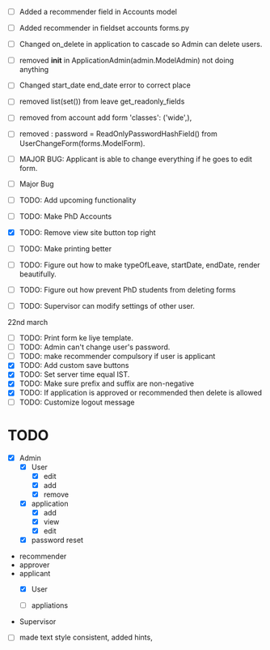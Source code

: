 - [ ] Added a recommender field in Accounts model
- [ ] Added recommender in fieldset accounts forms.py
- [ ] Changed on_delete in application to cascade so Admin can delete users.
- [ ] removed __init__ in  ApplicationAdmin(admin.ModelAdmin) not doing anything
- [ ] Changed start_date end_date error to correct place
- [ ] removed list(set()) from leave get_readonly_fields
- [ ] removed from account add form 'classes': ('wide',),
- [ ] removed : password = ReadOnlyPasswordHashField() from UserChangeForm(forms.ModelForm).


- [ ] MAJOR BUG: Applicant is able to change everything if he goes to edit form.

- [ ] Major Bug 
- [ ] TODO: Add upcoming functionality
- [ ] TODO: Make PhD Accounts
- [X] TODO: Remove view site button top right

- [ ] TODO: Make printing better
- [ ] TODO: Figure out how to make typeOfLeave, startDate, endDate, render beautifully.
- [ ] TODO: Figure out how prevent PhD students from deleting forms
- [ ] TODO: Supervisor can modify settings of other user.

 22nd march
- [ ] TODO: Print form ke liye template.
- [ ] TODO: Admin can't change user's password.
- [ ] TODO: make recommender compulsory if user is applicant
- [X] TODO: Add custom save buttons
- [X] TODO: Set server time equal IST.
- [X] TODO: Make sure prefix and suffix are non-negative
- [X] TODO: If application is approved or recommended then delete is allowed
- [ ] TODO: Customize logout message

# TODO
- [X] Admin
    - [X] User
      - [X] edit
      - [X] add
      - [X] remove
    - [X] application
      - [X] add
      - [X] view
      - [X] edit
    - [X] password reset
- recommender
- approver
- applicant
  - [X] User

  - [ ] appliations

- Supervisor

- [ ] made text style consistent, added hints,

